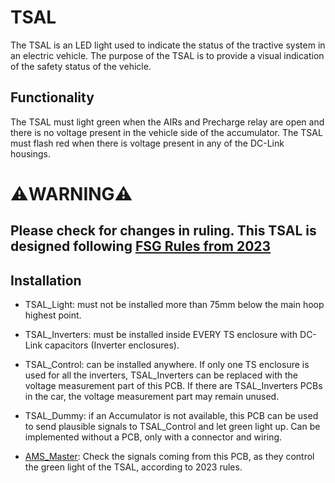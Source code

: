 # TSAL
The TSAL is an LED light used to indicate the status of the tractive system in an electric vehicle. The purpose of the TSAL is to provide a visual indication of the safety status of the vehicle.

## Functionality
The TSAL must light green when the AIRs and Precharge relay are open and there is no voltage present in the vehicle side of the accumulator. The TSAL must flash red when there is voltage present in any of the DC-Link housings.

# 	⚠️WARNING⚠️
## Please check for changes in ruling. This TSAL is designed following [FSG Rules from 2023](https://www.formulastudent.de/fileadmin/user_upload/all/2023/rules/FS-Rules_2023_v1.1.pdf)

## Installation
- TSAL_Light: must not be installed more than 75mm below the main hoop highest point.
- TSAL_Inverters: must be installed inside EVERY TS enclosure with DC-Link capacitors (Inverter enclosures).
- TSAL_Control: can be installed anywhere. If only one TS enclosure is used for all the inverters, TSAL_Inverters can be replaced with the voltage measurement part of this PCB. If there are TSAL_Inverters PCBs in the car, the voltage measurement part may remain unused.
- TSAL_Dummy: if an Accumulator is not available, this PCB can be used to send plausible signals to TSAL_Control and let green light up. Can be implemented without a PCB, only with a connector and wiring.

- [AMS_Master](https://github.com/eTechRacing/BMS): Check the signals coming from this PCB, as they control the green light of the TSAL, according to 2023 rules.

